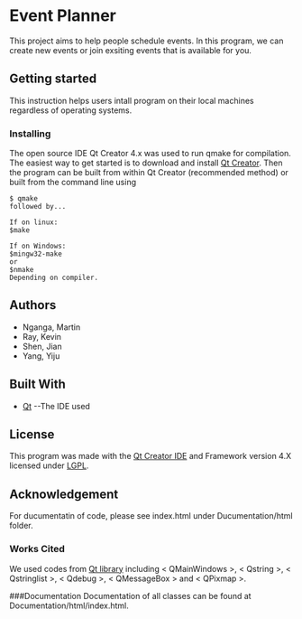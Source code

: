 # Event Planner
This project aims to help people schedule events. In this program, we can create new events or join exsiting events that is available for you.

## Getting started
This instruction helps users intall program on their local machines regardless of operating systems.
### Installing
The open source IDE Qt Creator 4.x was used to run qmake for compilation.
The easiest way to get started is to download and install [Qt Creator](https://www1.qt.io/download-open-source/?hsCtaTracking=f977210e-de67-475f-a32b-65cec207fd03%7Cd62710cd-e1db-46aa-8d4d-2f1c1ffdacea).
Then the program can be built from within Qt Creator (recommended method) or built from the command line using
```
$ qmake
followed by...

If on linux:
$make

If on Windows:
$mingw32-make
or
$nmake
Depending on compiler.
```

## Authors
* Nganga, Martin
* Ray, Kevin
* Shen, Jian
* Yang, Yiju

## Built With
* [Qt](https://www1.qt.io/download-open-source/?hsCtaTracking=f977210e-de67-475f-a32b-65cec207fd03%7Cd62710cd-e1db-46aa-8d4d-2f1c1ffdacea) --The IDE used

## License
This program was made with the [Qt Creator IDE](https://www1.qt.io/download-open-source/?hsCtaTracking=f977210e-de67-475f-a32b-65cec207fd03%7Cd62710cd-e1db-46aa-8d4d-2f1c1ffdacea) and Framework version 4.X licensed under [LGPL](https://www.gnu.org/licenses/lgpl.txt).

## Acknowledgement
For ducumentatin of code, please see index.html under Ducumentation/html folder.

### Works Cited
We used codes from [Qt library](http://doc.qt.io/qt-5/reference-overview.html) including < QMainWindows >, < Qstring >, < Qstringlist >, < Qdebug >, < QMessageBox > and < QPixmap >.

###Documentation
Documentation of all classes can be found at Documentation/html/index.html.
